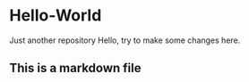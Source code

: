 # Hello-World
Just another repository
Hello, try to make some changes here.
## This is a markdown file
